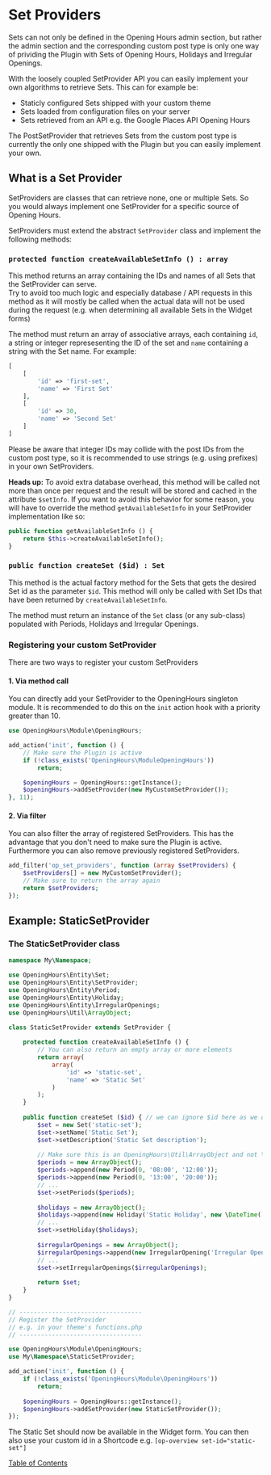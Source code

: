 # Set Providers
Sets can not only be defined in the Opening Hours admin section, but rather the admin section and the corresponding custom post type is only one way of prividing the Plugin with Sets of Opening Hours, Holidays and Irregular Openings.

With the loosely coupled SetProvider API you can easily implement your own algorithms to retrieve Sets. This can for example be:

* Staticly configured Sets shipped with your custom theme
* Sets loaded from configuration files on your server
* Sets retrieved from an API e.g. the Google Places API Opening Hours

The PostSetProvider that retrieves Sets from the custom post type is currently the only one shipped with the Plugin but you can easily implement your own.

## What is a Set Provider
SetProviders are classes that can retrieve none, one or multiple Sets. So you would always implement one SetProvider for a specific source of Opening Hours.

SetProviders must extend the abstract `SetProvider` class and implement the following methods:

### `protected function createAvailableSetInfo () : array`
This method returns an array containing the IDs and names of all Sets that the SetProvider can serve.  
Try to avoid too much logic and especially database / API requests in this method as it will mostly be called when the actual data will not be used during the request (e.g. when determining all available Sets in the Widget forms)

The method must return an array of associative arrays, each containing `id`, a string or integer represesenting the ID of the set and `name` containing a string with the Set name. For example:

```php
[
	[
		'id' => 'first-set',
		'name' => 'First Set'
	],
	[
		'id' => 30,
		'name' => 'Second Set'
	]
]
```

Please be aware that integer IDs may collide with the post IDs from the custom post type, so it is recommended to use strings (e.g. using prefixes) in your own SetProviders.

**Heads up:**
To avoid extra database overhead, this method will be called not more than once per request and the result will be stored and cached in the attribute `$setInfo`. If you want to avoid this behavior for some reason, you will have to override the method `getAvailableSetInfo` in your SetProvider implementation like so:

```php
public function getAvailableSetInfo () {
	return $this->createAvailableSetInfo();
}
```

### `public function createSet ($id) : Set`
This method is the actual factory method for the Sets that gets the desired Set id as the parameter `$id`.
This method will only be called with Set IDs that have been returned by `createAvailableSetInfo`.

The method must return an instance of the `Set` class (or any sub-class) populated with Periods, Holidays and Irregular Openings.

### Registering your custom SetProvider
There are two ways to register your custom SetProviders

#### 1. Via method call
You can directly add your SetProvider to the OpeningHours singleton module. It is recommended to do this on the `init` action hook with a priority greater than 10.

```php
use OpeningHours\Module\OpeningHours;

add_action('init', function () {
	// Make sure the Plugin is active
	if (!class_exists('OpeningHours\ModuleOpeningHours'))
		return;

	$openingHours = OpeningHours::getInstance();
	$openingHours->addSetProvider(new MyCustomSetProvider());
}, 11);
```

#### 2. Via filter
You can also filter the array of registered SetProviders. This has the advantage that you don't need to make sure the Plugin is active. Furthermore you can also remove previously registered SetProviders.

```php
add_filter('op_set_providers', function (array $setProviders) {
	$setProviders[] = new MyCustomSetProvider();
	// Make sure to return the array again
	return $setProviders;
});
```

## Example: StaticSetProvider

### The StaticSetProvider class
```php
namespace My\Namespace;

use OpeningHours\Entity\Set;
use OpeningHours\Entity\SetProvider;
use OpeningHours\Entity\Period;
use OpeningHours\Entity\Holiday;
use OpeningHours\Entity\IrregularOpenings;
use OpeningHours\Util\ArrayObject;

class StaticSetProvider extends SetProvider {
	
	protected function createAvailableSetInfo () {
		// You can also return an empty array or more elements
		return array(
			array(
				'id' => 'static-set',
				'name' => 'Static Set'
			)
		);
	}
	
	public function createSet ($id) { // we can ignore $id here as we only provide one Set
		$set = new Set('static-set');
		$set->setName('Static Set');
		$set->setDescription('Static Set description');
		
		// Make sure this is an OpeningHours\Util\ArrayObject and not \ArrayObject
		$periods = new ArrayObject();
		$periods->append(new Period(0, '08:00', '12:00'));
		$periods->append(new Period(0, '13:00', '20:00'));
		// ...
		$set->setPeriods($periods);
		
		$holidays = new ArrayObject();
		$holidays->append(new Holiday('Static Holiday', new \DateTime('2016-10-18')));
		// ...
		$set->setHoliday($holidays);
		
		$irregularOpenings = new ArrayObject();
		$irregularOpenings->append(new IrregularOpening('Irregular Opening', '2016-10-03', '13:00', '19:00'));
		// ...
		$set->setIrregularOpenings($irregularOpenings);
		
		return $set;
	}
}

// ----------------------------------
// Register the SetProvider
// e.g. in your theme's functions.php
// ----------------------------------

use OpeningHours\Module\OpeningHours;
use My\Namespace\StaticSetProvider;

add_action('init', function () {
	if (!class_exists('OpeningHours\Module\OpeningHours'))
		return;
		
	$openingHours = OpeningHours::getInstance();
	$openingHours->addSetProvider(new StaticSetProvider());
});
```
The Static Set should now be available in the Widget form. You can then also use your custom id in a Shortcode e.g. `[op-overview set-id="static-set"]`

[Table of Contents](../README.md#contents)
